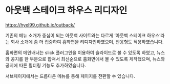 # 아웃백 스테이크 하우스 리디자인

<https://hyel99.github.io/outback/>

기존의 메뉴 소개가 중심이 되는 아웃백 사이트와는 다르게 ‘아웃백 스테이크 하우스’라는 회사 소개에 좀 더 집중하여 홈화면을 리디자인하였으며, 반응형도 적용하였습니다.

홈화면의 메인배너는 slick 플러그인을 이용하여 슬라이드로 볼 수 있도록 하였고, 뉴스와 공지를 한 부분으로 합쳐서 최신순으로 홈화면에서 볼 수 있도록 제작했으며, 뉴스와 공지에 따른 필터링 기능도 추가하였습니다.

서브페이지에서는 드롭다운 메뉴를 통해 페이지를 전환할 수 있습니다.
